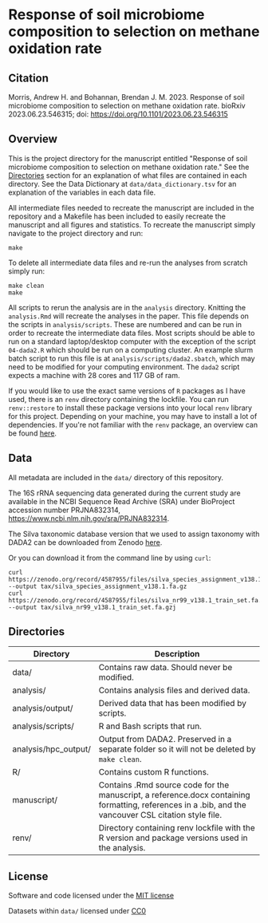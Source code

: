 # Response of soil microbiome composition to selection on methane oxidation rate

## Citation

Morris, Andrew H. and Bohannan, Brendan J. M. 2023. Response of soil microbiome composition to selection on methane oxidation rate. bioRxiv 2023.06.23.546315; doi: https://doi.org/10.1101/2023.06.23.546315 

## Overview

This is the project directory for the manuscript entitled "Response of soil
microbiome composition to selection on methane oxidation rate." See the
[Directories](#directories) section for an explanation of what files are
contained in each directory. See the Data Dictionary at
`data/data_dictionary.tsv` for an explanation of the variables in each data
file.

All intermediate files needed to recreate the manuscript are included in the
repository and a Makefile has been included to easily recreate the manuscript
and all figures and statistics. To recreate the manuscript simply navigate to
the project directory and run:

```
make
```

To delete all intermediate data files and re-run the analyses from scratch
simply run:

```
make clean
make
```

All scripts to rerun the analysis are in the `analysis` directory. Knitting the
`analysis.Rmd` will recreate the analyses in the paper. This file depends on
the scripts in `analysis/scripts`. These are numbered and can be run in order
to recreate the intermediate data files. Most scripts should be able to run on
a standard laptop/desktop computer with the exception of the script
`04-dada2.R` which should be run on a computing cluster. An example slurm batch
script to run this file is at `analysis/scripts/dada2.sbatch`, which may need
to be modified for your computing environment. The `dada2` script expects a
machine with 28 cores and 117 GB of ram.

If you would like to use the exact same versions of `R` packages as I have
used, there is an `renv` directory containing the lockfile. You can run
`renv::restore` to install these package versions into your local `renv`
library for this project. Depending on your machine, you may have to install a
lot of dependencies. If you're not familiar with the `renv` package, an
overview can be found [here](https://rstudio.github.io/renv/).

## Data

All metadata are included in the `data/` directory of this repository.

The 16S rRNA sequencing data generated during the current study are available
in the NCBI Sequence Read Archive (SRA) under BioProject accession number
PRJNA832314, https://www.ncbi.nlm.nih.gov/sra/PRJNA832314.

The Silva taxonomic database version that we used to assign taxonomy with DADA2
can be downloaded from Zenodo [here](https://zenodo.org/record/4587955).

Or you can download it from the command line by using `curl`:

```
curl https://zenodo.org/record/4587955/files/silva_species_assignment_v138.1.fa.gz --output tax/silva_species_assignment_v138.1.fa.gz
curl https://zenodo.org/record/4587955/files/silva_nr99_v138.1_train_set.fa.gz --output tax/silva_nr99_v138.1_train_set.fa.gzj
```

## Directories

|Directory|Description|
|-|-|
|data/|Contains raw data. Should never be modified.|
|analysis/|Contains analysis files and derived data.|
|analysis/output/|Derived data that has been modified by scripts.|
|analysis/scripts/|R and Bash scripts that run.|
|analysis/hpc_output/|Output from DADA2. Preserved in a separate folder so it will not be deleted by `make clean`.|
|R/|Contains custom R functions.|
|manuscript/|Contains .Rmd source code for the manuscript, a reference.docx containing formatting, references in a .bib, and the vancouver CSL citation style file.|
|renv/|Directory containing renv lockfile with the R version and package versions used in the analysis.|

## License

Software and code licensed under the [MIT license](https://github.com/amorris28/artificial_ecosystem_selection/blob/main/LICENSE.md)

Datasets within `data/` licensed under [CC0](https://github.com/amorris28/artificial_ecosystem_selection/blob/main/data/LICENSE.md) 
